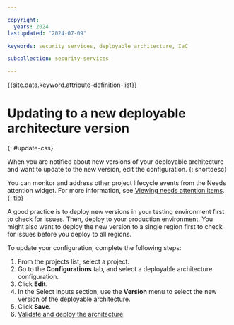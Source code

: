 ```yaml
---

copyright:
  years: 2024
lastupdated: "2024-07-09"

keywords: security services, deployable architecture, IaC

subcollection: security-services

---
```


{{site.data.keyword.attribute-definition-list}}

# Updating to a new deployable architecture version
{: #update-css}

When you are notified about new versions of your deployable architecture and want to update to the new version, edit the configuration.
{: shortdesc}

You can monitor and address other project lifecycle events from the Needs attention widget. For more information, see [Viewing needs attention items](/docs/secure-enterprise?topic=secure-enterprise-needs-attention-projects).
{: tip}

A good practice is to deploy new versions in your testing environment first to check for issues. Then, deploy to your production environment. You might also want to deploy the new version to a single region first to check for issues before you deploy to all regions.

To update your configuration, complete the following steps:

1.  From the projects list, select a project.
1.  Go to the **Configurations** tab, and select a deployable architecture configuration.
1.  Click **Edit**.
1.  In the Select inputs section, use the **Version** menu to select the new version of the deployable architecture.
1.  Click **Save**.
1.  [Validate and deploy the architecture](/docs/security-services?topic=security-services-deploy-css#deploy-validate).
